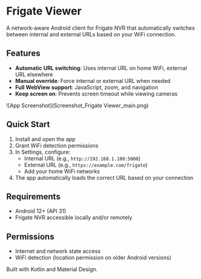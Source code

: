 # Frigate Viewer

A network-aware Android client for Frigate NVR that automatically switches between internal and external URLs based on your WiFi connection.

## Features

- **Automatic URL switching**: Uses internal URL on home WiFi, external URL elsewhere
- **Manual override**: Force internal or external URL when needed
- **Full WebView support**: JavaScript, zoom, and navigation
- **Keep screen on**: Prevents screen timeout while viewing cameras


![App Screenshot](Screenshot_Frigate Viewer_main.png)

## Quick Start

1. Install and open the app
2. Grant WiFi detection permissions
3. In Settings, configure:
   - Internal URL (e.g., `http://192.168.1.100:5000`)
   - External URL (e.g., `https://example.com/frigate`)
   - Add your home WiFi networks
4. The app automatically loads the correct URL based on your connection

## Requirements

- Android 12+ (API 31)
- Frigate NVR accessible locally and/or remotely

## Permissions

- Internet and network state access
- WiFi detection (location permission on older Android versions)

Built with Kotlin and Material Design.
